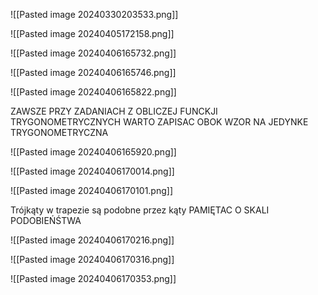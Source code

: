 ![[Pasted image 20240330203533.png]]

![[Pasted image 20240405172158.png]]

![[Pasted image 20240406165732.png]]


![[Pasted image 20240406165746.png]]


![[Pasted image 20240406165822.png]]


ZAWSZE PRZY ZADANIACH Z  OBLICZEJ FUNCKJI TRYGONOMETRYCZNYCH WARTO ZAPISAC OBOK WZOR NA JEDYNKE TRYGONOMETRYCZNA

![[Pasted image 20240406165920.png]]


![[Pasted image 20240406170014.png]]


![[Pasted image 20240406170101.png]]

Trójkąty w trapezie są podobne przez kąty PAMIĘTAC O SKALI PODOBIEŃŚTWA


![[Pasted image 20240406170216.png]]


![[Pasted image 20240406170316.png]]


![[Pasted image 20240406170353.png]]
